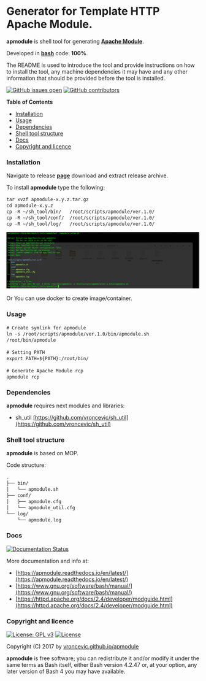 # Generator for Template HTTP Apache Module.

**apmodule** is shell tool for generating **[Apache Module](https://httpd.apache.org/docs/2.4/mod/)**.

Developed in **[bash](https://en.wikipedia.org/wiki/Bash_(Unix_shell))** code: **100%**.

The README is used to introduce the tool and provide instructions on
how to install the tool, any machine dependencies it may have and any
other information that should be provided before the tool is installed.

[![GitHub issues open](https://img.shields.io/github/issues/vroncevic/apmodule.svg)](https://github.com/vroncevic/apmodule/issues)
 [![GitHub contributors](https://img.shields.io/github/contributors/vroncevic/apmodule.svg)](https://github.com/vroncevic/apmodule/graphs/contributors)

<!-- START doctoc generated TOC please keep comment here to allow auto update -->
<!-- DON'T EDIT THIS SECTION, INSTEAD RE-RUN doctoc TO UPDATE -->
**Table of Contents**

- [Installation](#installation)
- [Usage](#usage)
- [Dependencies](#dependencies)
- [Shell tool structure](#shell-tool-structure)
- [Docs](#docs)
- [Copyright and licence](#copyright-and-licence)

<!-- END doctoc generated TOC please keep comment here to allow auto update -->

### Installation

Navigate to release **[page](https://github.com/vroncevic/apmodule/releases)** download and extract release archive.

To install **apmodule** type the following:

```
tar xvzf apmodule-x.y.z.tar.gz
cd apmodule-x.y.z
cp -R ~/sh_tool/bin/   /root/scripts/apmodule/ver.1.0/
cp -R ~/sh_tool/conf/  /root/scripts/apmodule/ver.1.0/
cp -R ~/sh_tool/log/   /root/scripts/apmodule/ver.1.0/
```

![alt tag](https://raw.githubusercontent.com/vroncevic/apmodule/dev/docs/setup_tree.png)

Or You can use docker to create image/container.

### Usage

```
# Create symlink for apmodule
ln -s /root/scripts/apmodule/ver.1.0/bin/apmodule.sh /root/bin/apmodule

# Setting PATH
export PATH=${PATH}:/root/bin/

# Generate Apache Module rcp
apmodule rcp
```

### Dependencies

**apmodule** requires next modules and libraries:
* sh_util [https://github.com/vroncevic/sh_util](https://github.com/vroncevic/sh_util)

### Shell tool structure

**apmodule** is based on MOP.

Code structure:
```
.
├── bin/
│   └── apmodule.sh
├── conf/
│   ├── apmodule.cfg
│   └── apmodule_util.cfg
└── log/
    └── apmodule.log
```

### Docs

[![Documentation Status](https://readthedocs.org/projects/apmodule/badge/?version=latest)](https://apmodule.readthedocs.io/projects/apmodule/en/latest/?badge=latest)

More documentation and info at:
* [https://apmodule.readthedocs.io/en/latest/](https://apmodule.readthedocs.io/en/latest/)
* [https://www.gnu.org/software/bash/manual/](https://www.gnu.org/software/bash/manual/)
* [https://httpd.apache.org/docs/2.4/developer/modguide.html](https://httpd.apache.org/docs/2.4/developer/modguide.html)

### Copyright and licence

[![License: GPL v3](https://img.shields.io/badge/License-GPLv3-blue.svg)](https://www.gnu.org/licenses/gpl-3.0) [![License](https://img.shields.io/badge/License-Apache%202.0-blue.svg)](https://opensource.org/licenses/Apache-2.0)

Copyright (C) 2017 by [vroncevic.github.io/apmodule](https://vroncevic.github.io/apmodule)

**apmodule** is free software; you can redistribute it and/or modify
it under the same terms as Bash itself, either Bash version 4.2.47 or,
at your option, any later version of Bash 4 you may have available.

